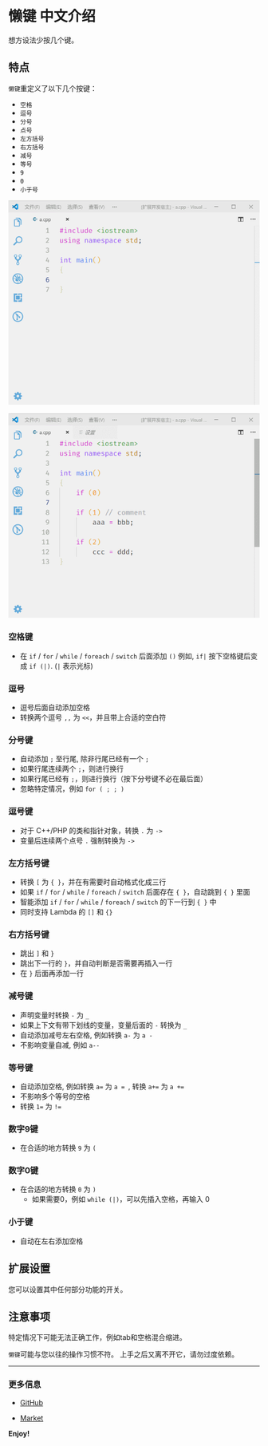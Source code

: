# 懒键 中文介绍

想方设法少按几个键。

## 特点

`懒键`重定义了以下几个按键：

- `空格`
- `逗号`
- `分号`
- `点号`
- `左方括号`
- `右方括号`
- `减号`
- `等号`
- `9`
- `0`
- `小于号`

![pic1](https://github.com/MRXY001/vscode-plugin-LazyKey/blob/master/images/LazyKey_Picture1.gif?raw=true)

![pic2](https://github.com/MRXY001/vscode-plugin-LazyKey/blob/master/images/LazyKey_Picture2.gif?raw=true)

### 空格键

- 在 `if` / `for` / `while` / `foreach` / `switch` 后面添加 `()`
  例如, `if|` 按下空格键后变成 `if (|)`. (`|` 表示光标)

### 逗号

- 逗号后面自动添加空格
- 转换两个逗号 `,,` 为 `<<`，并且带上合适的空白符

### 分号键

- 自动添加 `;` 至行尾, 除非行尾已经有一个 `;`
- 如果行尾连续两个 `;`，则进行换行
- 如果行尾已经有 `;`，则进行换行（按下分号键不必在最后面）
- 忽略特定情况，例如 `for ( ; ; )`

### 逗号键

- 对于 C++/PHP 的类和指针对象，转换 `.` 为 `->`
- 变量后连续两个点号 `.` 强制转换为 `->`

### 左方括号键

- 转换 `[` 为 `{ }`，并在有需要时自动格式化成三行
- 如果 `if` / `for` / `while` / `foreach` / `switch` 后面存在 `{ }`，自动跳到 `{ }` 里面
- 智能添加 `if` / `for` / `while` / `foreach` / `switch` 的下一行到 `{ }` 中
- 同时支持 Lambda 的 `[]` 和 `{}`

### 右方括号键

- 跳出 `]` 和 `}`
- 跳出下一行的 `}`，并自动判断是否需要再插入一行
- 在 `}` 后面再添加一行

### 减号键

- 声明变量时转换 `-` 为 `_`
- 如果上下文有带下划线的变量，变量后面的 `-` 转换为 `_`
- 自动添加减号左右空格, 例如转换 `a-` 为 `a - `
- 不影响变量自减, 例如 `a--`

### 等号键

- 自动添加空格, 例如转换 `a=` 为 `a = `, 转换 `a+=` 为 `a += `
- 不影响多个等号的空格
- 转换 `1=` 为 `!=`

### 数字9键

- 在合适的地方转换 `9` 为 `(`

### 数字0键

- 在合适的地方转换 `0` 为 `)`
  - 如果需要0，例如 `while (|)`，可以先插入空格，再输入 0

### 小于键

- 自动在左右添加空格


## 扩展设置

您可以设置其中任何部分功能的开关。



## 注意事项

特定情况下可能无法正确工作，例如tab和空格混合缩进。

`懒键`可能与您以往的操作习惯不符。
上手之后又离不开它，请勿过度依赖。


-----------------------------------------------------------------------------------------------------------

### 更多信息

* [GitHub](https://github.com/MRXY001/vscode-plugin-LazyKey/)

* [Market](https://marketplace.visualstudio.com/items?itemName=mrxy001.lazykey)

**Enjoy!**
